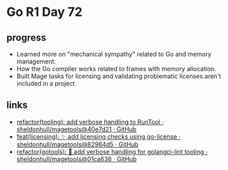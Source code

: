 # Go R1 Day 72


## progress

- Learned more on &#34;mechanical sympathy&#34; related to Go and memory management.
- How the Go compiler works related to frames with memory allocation.
- Built Mage tasks for licensing and validating problematic licenses aren&#39;t included in a project.

## links

- [refactor(tooling): add verbose handling to RunTool · sheldonhull/magetools@40e7d21 · GitHub](https://github.com/sheldonhull/magetools/commit/40e7d2102fed508ed620d7f440beaa3b84d0cdb9)
- [feat(licensing): ✨ add licensing checks using go-license · sheldonhull/magetools@82964d5 · GitHub](https://github.com/sheldonhull/magetools/commit/82964d5f6511c93f71bbe94517f21bbcfc35b224)
- [refactor(gotools): 📝 add verbose handling for golangci-lint tooling · sheldonhull/magetools@01ca636 · GitHub](https://github.com/sheldonhull/magetools/commit/01ca63687198d08c84485e75c4f7d8d2730da93d)

